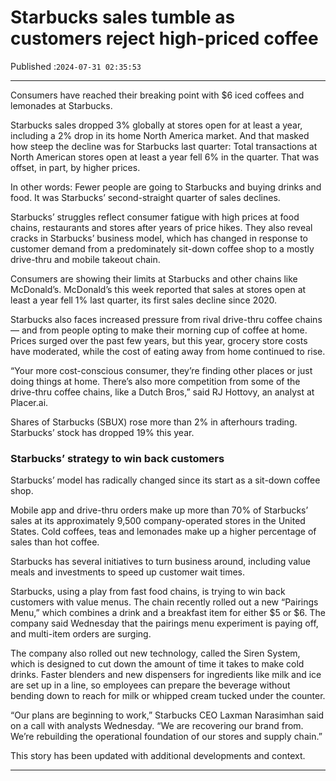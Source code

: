 # Starbucks sales tumble as customers reject high-priced coffee

Published :`2024-07-31 02:35:53`

---

Consumers have reached their breaking point with $6 iced coffees and lemonades at Starbucks.

Starbucks sales dropped 3% globally at stores open for at least a year, including a 2% drop in its home North America market. And that masked how steep the decline was for Starbucks last quarter: Total transactions at North American stores open at least a year fell 6% in the quarter. That was offset, in part, by higher prices.

In other words: Fewer people are going to Starbucks and buying drinks and food. It was Starbucks’ second-straight quarter of sales declines.

Starbucks’ struggles reflect consumer fatigue with high prices at food chains, restaurants and stores after years of price hikes. They also reveal cracks in Starbucks’ business model, which has changed in response to customer demand from a predominately sit-down coffee shop to a mostly drive-thru and mobile takeout chain.

Consumers are showing their limits at Starbucks and other chains like McDonald’s. McDonald’s this week reported that sales at stores open at least a year fell 1% last quarter, its first sales decline since 2020.

Starbucks also faces increased pressure from rival drive-thru coffee chains — and from people opting to make their morning cup of coffee at home. Prices surged over the past few years, but this year, grocery store costs have moderated, while the cost of eating away from home continued to rise.

“Your more cost-conscious consumer, they’re finding other places or just doing things at home. There’s also more competition from some of the drive-thru coffee chains, like a Dutch Bros,” said RJ Hottovy, an analyst at Placer.ai.

Shares of Starbucks (SBUX) rose more than 2% in afterhours trading. Starbucks’ stock has dropped 19% this year.

### Starbucks’ strategy to win back customers

Starbucks’ model has radically changed since its start as a sit-down coffee shop.

Mobile app and drive-thru orders make up more than 70% of Starbucks’ sales at its approximately 9,500 company-operated stores in the United States. Cold coffees, teas and lemonades make up a higher percentage of sales than hot coffee.

Starbucks has several initiatives to turn business around, including value meals and investments to speed up customer wait times.

Starbucks, using a play from fast food chains, is trying to win back customers with value menus. The chain recently rolled out a new “Pairings Menu,” which combines a drink and a breakfast item for either $5 or $6. The company said Wednesday that the pairings menu experiment is paying off, and multi-item orders are surging.

The company also rolled out new technology, called the Siren System, which is designed to cut down the amount of time it takes to make cold drinks. Faster blenders and new dispensers for ingredients like milk and ice are set up in a line, so employees can prepare the beverage without bending down to reach for milk or whipped cream tucked under the counter.

“Our plans are beginning to work,” Starbucks CEO Laxman Narasimhan said on a call with analysts Wednesday. “We are recovering our brand from. We’re rebuilding the operational foundation of our stores and supply chain.”

This story has been updated with additional developments and context.

---

